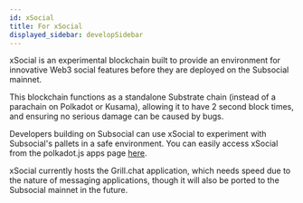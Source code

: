 ```yaml
---
id: xSocial
title: For xSocial
displayed_sidebar: developSidebar
---
```


xSocial is an experimental blockchain built to provide an environment for innovative Web3 social features before they are deployed on the Subsocial mainnet.

This blockchain functions as a standalone Substrate chain (instead of a parachain on Polkadot or Kusama), allowing it to have 2 second block times, 
and ensuring no serious damage can be caused by bugs.

Developers building on Subsocial can use xSocial to experiment with Subsocial's pallets in a safe environment. 
You can easily access xSocial from the polkadot.js apps page [here](https://polkadot.js.org/apps/?rpc=wss://xsocial.subsocial.network).

xSocial currently hosts the Grill.chat application, which needs speed due to the nature of messaging applications, 
though it will also be ported to the Subsocial mainnet in the future.
